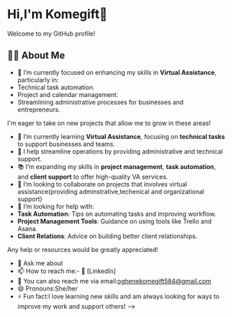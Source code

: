# Hi,I'm Komegift👋
Welcome to my GitHub profile!
## 👨‍💻 About Me
- 🔭 I’m currently focused on enhancing my skills in **Virtual Assistance**, particularly in:
- Technical task automation.
- Project and calendar management.
- Streamlining administrative processes for businesses and entrepreneurs.

I'm eager to take on new projects that allow me to grow in these areas!
- 🌱 I’m currently learning **Virtual Assistance**, focusing on **technical tasks** to support businesses and teams.
- 💼 I help streamline operations by providing administrative and technical support.
- 📚 I’m expanding my skills in **project management**, **task automation**, and **client support** to offer high-quality VA services.
- 👯 I’m looking to collaborate on projects that involves virtual assistance(providing adminstrative,techenical and organizational support)
- 🤔 I’m looking for help with:
- **Task Automation**: Tips on automating tasks and improving workflow.
- **Project Management Tools**: Guidance on using tools like Trello and Asana.
- **Client Relations**: Advice on building better client relationships.

Any help or resources would be greatly appreciated!
- 💬 Ask me about 
- 📫 How to reach me:- 💼 [LinkedIn]
- 📧 You can also reach me via email:oghenekomegift584@gmail.com
- 😄 Pronouns:She/her
- ⚡ Fun fact:I love learning new skills and am always looking for ways to improve my work and support others!
-->
